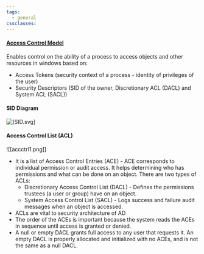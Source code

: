 ```yaml
---
tags:
  - general
cssclasses:
---
```

#### [Access Control Model](https://learn.microsoft.com/en-us/windows/win32/secauthz/access-control-model)

Enables control on the ability of a process to access objects and other resources in windows based on:
- Access Tokens (security context of a process - identity of privileges of the user)
- Security Descriptors (SID of the owner, Discretionary ACL (DACL) and System ACL (SACL))

#### SID Diagram


![[SID.svg]]()
#### Access Control List (ACL)
![[accctrl1.png]]
- It is a list of Access Control Entries (ACE) - ACE corresponds to individual permission or audit access. It helps determining who has permissions and what can be done on an object. There are two types of ACLs:
	- Discretionary Access Control List (DACL) - Defines the permissions trustees (a user or group) have on an object.
	- System Access Control List (SACL) - Logs success and failure audit messages when an object is accessed.
- ACLs are vital to security architecture of AD
- The order of the ACEs is important because the system reads the ACEs in sequence until access is granted or denied.
- A null or empty DACL grants full access to any user that requests it. An empty DACL is properly allocated and initialized with no ACEs, and is not the same as a null DACL.